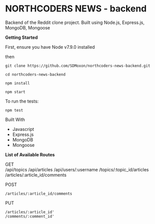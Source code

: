 # NORTHCODERS NEWS - backend
Backend of the Reddit clone project. Built using Node.js, Express.js, MongoDB, Mongoose

**Getting Started**

First, ensure you have Node v7.9.0 installed

then

    git clone https://github.com/SDMoxon/northcoders-news-backend.git

    cd northcoders-news-backend

    npm install

    npm start

To run the tests:

    npm test

Built With

- Javascript
- Express.js
- MongoDB
- Mongoose

**List of Available Routes**

GET    
    /api/topics
    /api/articles
    /api/users/:username
    /topics/:topic_id/articles
    /articles/:article_id/comments

POST

    /articles/:article_id/comments

PUT

    /articles/:article_id'
    /comments/:comment_id'
